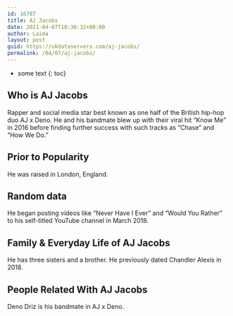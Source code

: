 ```yaml
---
id: 16787
title: AJ Jacobs
date: 2021-04-07T18:38:32+00:00
author: Laima
layout: post
guid: https://ukdataservers.com/aj-jacobs/
permalink: /04/07/aj-jacobs/
---
```


* some text
{: toc}


## Who is AJ Jacobs
                  
                  
                  
Rapper and social media star best known as one half of the British hip-hop duo AJ x Deno. He and his bandmate blew up with their viral hit &#8220;Know Me&#8221; in 2016 before finding further success with such tracks as &#8220;Chase&#8221; and &#8220;How We Do.&#8221; 
                  
              
            
              
            
                
                
                
## Prior to Popularity
                  
                  
                  
He was raised in London, England. 
                  
              
            
              
            
                
                
                
## Random data
                  
                  
                  
He began posting videos like &#8220;Never Have I Ever&#8221; and &#8220;Would You Rather&#8221; to his self-titled YouTube channel in March 2018. 
                  
              
            
              
            
                
                
                
## Family & Everyday Life of AJ Jacobs
                  
                  
                  
He has three sisters and a brother. He previously dated Chandler Alexis in 2018.
                  
              
            
              
            
                
                
                
## People Related With AJ Jacobs
                  
                  
                  
Deno Driz is his bandmate in AJ x Deno. 
                  
              
            
              
            
                
              
            
              
              
            
            
              
            
          
          
          